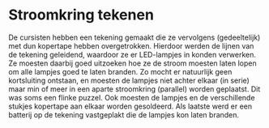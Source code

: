 # Stroomkring tekenen
De cursisten hebben een tekening gemaakt die ze vervolgens (gedeeltelijk) met dun kopertape hebben overgetrokken. Hierdoor werden de lijnen van de tekening geleidend, waardoor ze er LED-lampjes in konden verwerken. Ze moesten daarbij goed uitzoeken hoe ze de stroom moesten laten lopen om alle lampjes goed te laten branden. Zo mocht er natuurlijk geen kortsluiting ontstaan, en moesten de lampjes niet achter elkaar (in serie) maar min of meer in een aparte stroomkring (parallel) worden geplaatst. Dit was soms een flinke puzzel. Ook moesten de lampjes en de verschillende stukjes kopertape aan elkaar worden gesoldeerd. Als laatste werd er een batterij op de tekening vastgeplakt die de lampjes kon laten branden.
